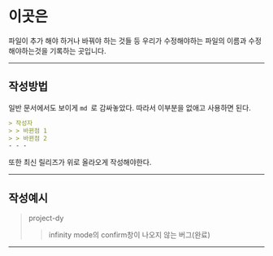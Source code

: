 이곳은
===
파일이 추가 해야 하거나 바꿔야 하는 것들 등 우리가 수정해야하는 파일의 이름과 수정해야하는것을 기록하는 곳입니다.
- - -
작성방법
---
일반 문서에서도 보이게 ```md ```로 감싸놓았다. 따라서 이부분을 없애고 사용하면 된다.
```md
> 작성자
> > 바뀐점 1
> > 바뀐점 2
- - - 
```
   또한 최신 릴리즈가 위로 올라오게 작성해야한다.
- - -
작성예시
---
> project-dy
> > infinity mode의 confirm창이 나오지 않는 버그(완료)
- - -
